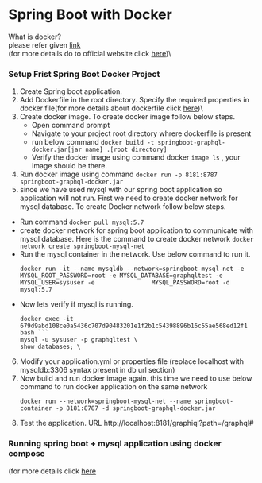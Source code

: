 # Spring Boot with Docker
What is docker?\
please refer given [link](/springboot-graphql/docker-doc.md) <br/>
(for more details do to official website click  [here](https://docs.docker.com/get-started/overview/))\


### Setup Frist Spring Boot Docker Project
1. Create Spring boot application.
2. Add Dockerfile in the root directory. Specify the required properties in docker file(for more details about dockerfile click  [here](https://docs.docker.com/engine/reference/builder/
))\ 
3. Create docker image. To create docker image follow below steps.
   * Open command prompt
   * Navigate to your project root directory whrere dockerfile is present
   * run below command
     ```docker build -t springboot-graphql-docker.jar[jar name] .[root directory]```
   * Verify the docker image using command docker ``` image ls ``` , your image should be there.
 4. Run docker image using command  ``` docker run -p 8181:8787 springboot-graphql-docker.jar ```
 5. since we have used mysql with our spring boot application so application will not run. First we need to create docker network for mysql database. To create Docker network follow below steps.
  * Run command ``` docker pull mysql:5.7 ```
  * create docker network for spring boot application to communicate with mysql database. Here is the command to create docker network
   ``` docker network create springboot-mysql-net ```
  * Run the mysql container in the network. Use below command to run it.
    ```
    docker run -it --name mysqldb --network=springboot-mysql-net -e MYSQL_ROOT_PASSWORD=root -e MYSQL_DATABASE=graphqltest -e MYSQL_USER=sysuser -e                MYSQL_PASSWORD=root -d mysql:5.7
    ```
  * Now lets verify if mysql is running.
    ``` 
    docker exec -it 679d9abd108ce0a5436c707d90483201e1f2b1c54398896b16c55ae568ed12f1 bash ```
    mysql -u sysuser -p graphqltest \
    show databases; \
    
    ```
 6. Modify your application.yml or properties file (replace localhost with mysqldb:3306 syntax present in db url section)
 7. Now build and run docker image again. this time we need to use below command to run docker application on the same network
    ```
    docker run --network=springboot-mysql-net --name springboot-container -p 8181:8787 -d springboot-graphql-docker.jar
    
    ```
 8. Test the application. URL http://localhost:8181/graphiql?path=/graphql#
 
 ### Running spring boot + mysql application using docker compose
 (for more details click  [here]()
